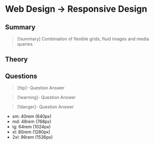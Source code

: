 # Web Design -> Responsive Design

## Summary
> [!summary] Combination of flexible grids, fluid images and media queries.

## Theory

## Questions
> [!tip]- Question
> Answer

> [!warning]- Question
> Answer

> [!danger]- Question
> Answer
- sm: 40rem (640px)
- md: 48rem (768px)
- lg: 64rem (1024px)
- xl: 80rem (1280px)
- 2xl: 96rem (1536px)

